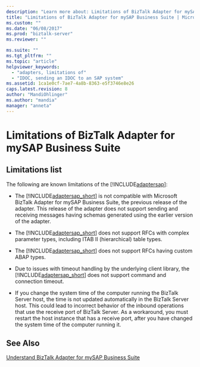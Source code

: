 ```yaml
---
description: "Learn more about: Limitations of BizTalk Adapter for mySAP Business Suite"
title: "Limitations of BizTalk Adapter for mySAP Business Suite | Microsoft Docs"
ms.custom: ""
ms.date: "06/08/2017"
ms.prod: "biztalk-server"
ms.reviewer: ""

ms.suite: ""
ms.tgt_pltfrm: ""
ms.topic: "article"
helpviewer_keywords: 
  - "adapters, limitations of"
  - "IDOC, sending an IDOC to an SAP system"
ms.assetid: 1ca1e0cf-7ae7-4a8b-8363-e5f3746e8e26
caps.latest.revision: 8
author: "MandiOhlinger"
ms.author: "mandia"
manager: "anneta"
---
```

# Limitations of BizTalk Adapter for mySAP Business Suite

## Limitations list
The following are known limitations of the [!INCLUDE[adaptersap](../../includes/adaptersap-md.md)]:  
  
- The [!INCLUDE[adaptersap_short](../../includes/adaptersap-short-md.md)] is not compatible with Microsoft BizTalk Adapter for mySAP Business Suite, the previous release of the adapter. This release of the adapter does not support sending and receiving messages having schemas generated using the earlier version of the adapter.  
  
- The [!INCLUDE[adaptersap_short](../../includes/adaptersap-short-md.md)] does not support RFCs with complex parameter types, including ITAB II (hierarchical) table types.  
  
- The [!INCLUDE[adaptersap_short](../../includes/adaptersap-short-md.md)] does not support RFCs having custom ABAP types.  
  
- Due to issues with timeout handling by the underlying client library, the [!INCLUDE[adaptersap_short](../../includes/adaptersap-short-md.md)] does not support command and connection timeout.  
  
- If you change the system time of the computer running the BizTalk Server host, the time is not updated automatically in the BizTalk Server host. This could lead to incorrect behavior of the inbound operations that use the receive port of BizTalk Server. As a workaround, you must restart the host instance that has a receive port, after you have changed the system time of the computer running it.  
  
## See Also  
 [Understand BizTalk Adapter for mySAP Business Suite](../../adapters-and-accelerators/adapter-sap/understand-biztalk-adapter-for-mysap-business-suite.md)
